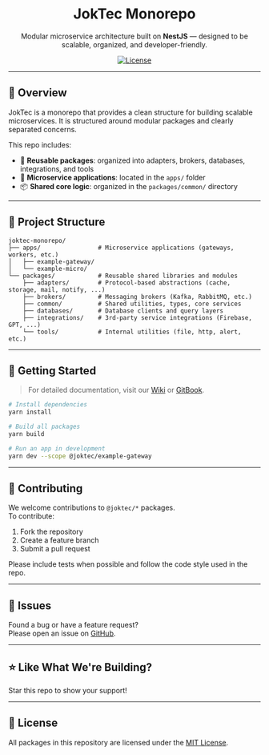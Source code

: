 <h1 align="center">JokTec Monorepo</h1>

<p align="center">
  Modular microservice architecture built on <b>NestJS</b> — designed to be scalable, organized, and developer-friendly.
</p>

<p align="center">
  <a href="https://opensource.org/licenses/MIT">
    <img src="https://img.shields.io/badge/License-MIT-blue.svg?style=flat-square" alt="License" />
  </a>
</p>

---

## 🧩 Overview

JokTec is a monorepo that provides a clean structure for building scalable microservices. It is structured around modular packages and clearly separated concerns.

This repo includes:
- 🧱 **Reusable packages**: organized into adapters, brokers, databases, integrations, and tools
- 🚀 **Microservice applications**: located in the `apps/` folder
- 📦 **Shared core logic**: organized in the `packages/common/` directory

---

## 📁 Project Structure

```
joktec-monorepo/
├── apps/                # Microservice applications (gateways, workers, etc.)
│   ├── example-gateway/
│   └── example-micro/
└── packages/            # Reusable shared libraries and modules
    ├── adapters/        # Protocol-based abstractions (cache, storage, mail, notify, ...)
    ├── brokers/         # Messaging brokers (Kafka, RabbitMQ, etc.)
    ├── common/          # Shared utilities, types, core services
    ├── databases/       # Database clients and query layers
    ├── integrations/    # 3rd-party service integrations (Firebase, GPT, ...)
    └── tools/           # Internal utilities (file, http, alert, etc.)
```

---

## 🚀 Getting Started

> For detailed documentation, visit our [Wiki](https://your-wiki-link) or [GitBook](https://your-gitbook-link).

```bash
# Install dependencies
yarn install

# Build all packages
yarn build

# Run an app in development
yarn dev --scope @joktec/example-gateway
```

---

## 🙌 Contributing

We welcome contributions to `@joktec/*` packages.  
To contribute:

1. Fork the repository
2. Create a feature branch
3. Submit a pull request

Please include tests when possible and follow the code style used in the repo.

---

## 🚨 Issues

Found a bug or have a feature request?  
Please open an issue on [GitHub](https://github.com/your-repo-link).

---

## ⭐ Like What We're Building?

Star this repo to show your support!

---

## 📄 License

All packages in this repository are licensed under the [MIT License](https://opensource.org/licenses/MIT).
